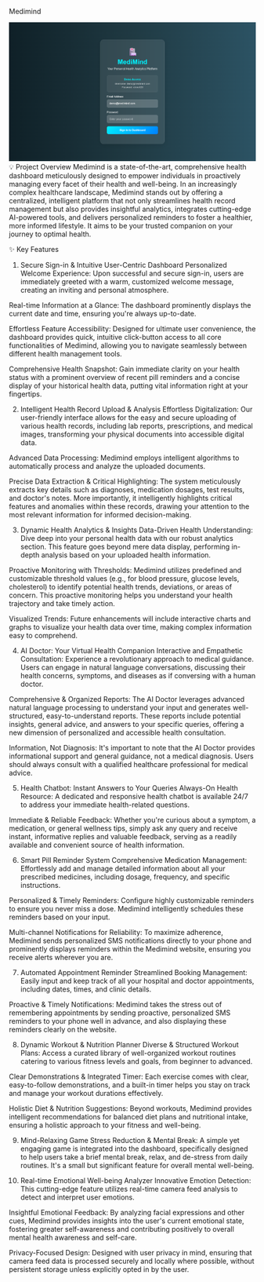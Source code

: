 
Medimind

![Medimind Login Page](image/1.png "Medimind Login Page")
💡 Project Overview
Medimind is a state-of-the-art, comprehensive health dashboard meticulously designed to empower individuals in proactively managing every facet of their health and well-being. In an increasingly complex healthcare landscape, Medimind stands out by offering a centralized, intelligent platform that not only streamlines health record management but also provides insightful analytics, integrates cutting-edge AI-powered tools, and delivers personalized reminders to foster a healthier, more informed lifestyle. It aims to be your trusted companion on your journey to optimal health.

✨ Key Features
1. Secure Sign-in & Intuitive User-Centric Dashboard
Personalized Welcome Experience: Upon successful and secure sign-in, users are immediately greeted with a warm, customized welcome message, creating an inviting and personal atmosphere.

Real-time Information at a Glance: The dashboard prominently displays the current date and time, ensuring you're always up-to-date.

Effortless Feature Accessibility: Designed for ultimate user convenience, the dashboard provides quick, intuitive click-button access to all core functionalities of Medimind, allowing you to navigate seamlessly between different health management tools.

Comprehensive Health Snapshot: Gain immediate clarity on your health status with a prominent overview of recent pill reminders and a concise display of your historical health data, putting vital information right at your fingertips.

2. Intelligent Health Record Upload & Analysis
Effortless Digitalization: Our user-friendly interface allows for the easy and secure uploading of various health records, including lab reports, prescriptions, and medical images, transforming your physical documents into accessible digital data.

Advanced Data Processing: Medimind employs intelligent algorithms to automatically process and analyze the uploaded documents.

Precise Data Extraction & Critical Highlighting: The system meticulously extracts key details such as diagnoses, medication dosages, test results, and doctor's notes. More importantly, it intelligently highlights critical features and anomalies within these records, drawing your attention to the most relevant information for informed decision-making.

3. Dynamic Health Analytics & Insights
Data-Driven Health Understanding: Dive deep into your personal health data with our robust analytics section. This feature goes beyond mere data display, performing in-depth analysis based on your uploaded health information.

Proactive Monitoring with Thresholds: Medimind utilizes predefined and customizable threshold values (e.g., for blood pressure, glucose levels, cholesterol) to identify potential health trends, deviations, or areas of concern. This proactive monitoring helps you understand your health trajectory and take timely action.

Visualized Trends: Future enhancements will include interactive charts and graphs to visualize your health data over time, making complex information easy to comprehend.

4. AI Doctor: Your Virtual Health Companion
Interactive and Empathetic Consultation: Experience a revolutionary approach to medical guidance. Users can engage in natural language conversations, discussing their health concerns, symptoms, and diseases as if conversing with a human doctor.

Comprehensive & Organized Reports: The AI Doctor leverages advanced natural language processing to understand your input and generates well-structured, easy-to-understand reports. These reports include potential insights, general advice, and answers to your specific queries, offering a new dimension of personalized and accessible health consultation.

Information, Not Diagnosis: It's important to note that the AI Doctor provides informational support and general guidance, not a medical diagnosis. Users should always consult with a qualified healthcare professional for medical advice.

5. Health Chatbot: Instant Answers to Your Queries
Always-On Health Resource: A dedicated and responsive health chatbot is available 24/7 to address your immediate health-related questions.

Immediate & Reliable Feedback: Whether you're curious about a symptom, a medication, or general wellness tips, simply ask any query and receive instant, informative replies and valuable feedback, serving as a readily available and convenient source of health information.

6. Smart Pill Reminder System
Comprehensive Medication Management: Effortlessly add and manage detailed information about all your prescribed medicines, including dosage, frequency, and specific instructions.

Personalized & Timely Reminders: Configure highly customizable reminders to ensure you never miss a dose. Medimind intelligently schedules these reminders based on your input.

Multi-channel Notifications for Reliability: To maximize adherence, Medimind sends personalized SMS notifications directly to your phone and prominently displays reminders within the Medimind website, ensuring you receive alerts wherever you are.

7. Automated Appointment Reminder
Streamlined Booking Management: Easily input and keep track of all your hospital and doctor appointments, including dates, times, and clinic details.

Proactive & Timely Notifications: Medimind takes the stress out of remembering appointments by sending proactive, personalized SMS reminders to your phone well in advance, and also displaying these reminders clearly on the website.

8. Dynamic Workout & Nutrition Planner
Diverse & Structured Workout Plans: Access a curated library of well-organized workout routines catering to various fitness levels and goals, from beginner to advanced.

Clear Demonstrations & Integrated Timer: Each exercise comes with clear, easy-to-follow demonstrations, and a built-in timer helps you stay on track and manage your workout durations effectively.

Holistic Diet & Nutrition Suggestions: Beyond workouts, Medimind provides intelligent recommendations for balanced diet plans and nutritional intake, ensuring a holistic approach to your fitness and well-being.

9. Mind-Relaxing Game
Stress Reduction & Mental Break: A simple yet engaging game is integrated into the dashboard, specifically designed to help users take a brief mental break, relax, and de-stress from daily routines. It's a small but significant feature for overall mental well-being.

10. Real-time Emotional Well-being Analyzer
Innovative Emotion Detection: This cutting-edge feature utilizes real-time camera feed analysis to detect and interpret user emotions.

Insightful Emotional Feedback: By analyzing facial expressions and other cues, Medimind provides insights into the user's current emotional state, fostering greater self-awareness and contributing positively to overall mental health awareness and self-care.

Privacy-Focused Design: Designed with user privacy in mind, ensuring that camera feed data is processed securely and locally where possible, without persistent storage unless explicitly opted in by the user.
